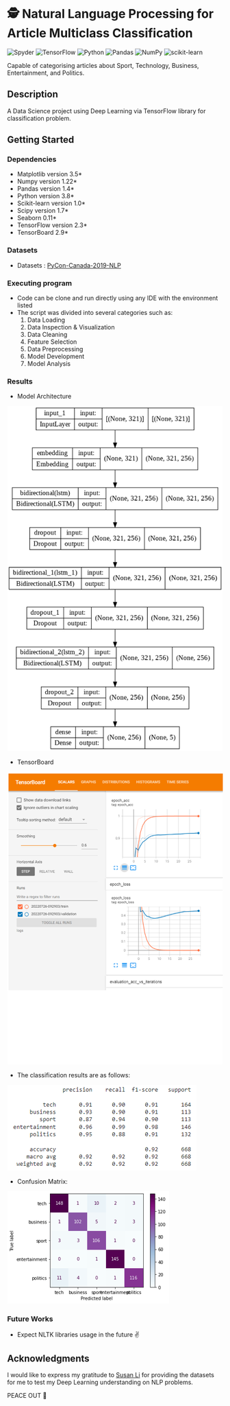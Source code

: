 # :detective: Natural Language Processing for Article Multiclass Classification

![Spyder](https://img.shields.io/badge/Spyder-838485?style=for-the-badge&logo=spyder%20ide&logoColor=maroon)
![TensorFlow](https://img.shields.io/badge/TensorFlow-%23FF6F00.svg?style=for-the-badge&logo=TensorFlow&logoColor=white)
![Python](https://img.shields.io/badge/python-3670A0?style=for-the-badge&logo=python&logoColor=ffdd54)
![Pandas](https://img.shields.io/badge/pandas-%23150458.svg?style=for-the-badge&logo=pandas&logoColor=white)
![NumPy](https://img.shields.io/badge/numpy-%23013243.svg?style=for-the-badge&logo=numpy&logoColor=white)
![scikit-learn](https://img.shields.io/badge/scikit--learn-%23F7931E.svg?style=for-the-badge&logo=scikit-learn&logoColor=white)

Capable of categorising articles about Sport, Technology, Business, Entertainment, and Politics.

## Description

A Data Science project using Deep Learning via TensorFlow library for classification problem.

## Getting Started

### Dependencies

* Matplotlib version 3.5*
* Numpy version 1.22*
* Pandas version 1.4*
* Python version 3.8*
* Scikit-learn version 1.0*
* Scipy version 1.7*
* Seaborn 0.11*
* TensorFlow version 2.3*
* TensorBoard 2.9*

### Datasets

* Datasets : [PyCon-Canada-2019-NLP](https://raw.githubusercontent.com/susanli2016/PyCon-Canada-2019-NLP-Tutorial/master/bbc-text.csv)

### Executing program

* Code can be clone and run directly using any IDE with the environment listed
* The script was divided into several categories such as:
  1. Data Loading
  2. Data Inspection & Visualization
  3. Data Cleaning
  4. Feature Selection
  5. Data Preprocessing
  6. Model Development
  7. Model Analysis


### Results

* Model Architecture 

![alt text](statics/results/model.png)

* TensorBoard

![alt text](statics/tensor_board/run_1.png)

* The classification results are as follows:

![alt text](statics/results/classification_report.png)

* Confusion Matrix:

![alt text](statics/results/confusion_matrix.png)

### Future Works

* Expect NLTK libraries usage in the future :v:

## Acknowledgments

I would like to express my gratitude to [Susan Li](https://github.com/susanli2016) for providing the datasets for me to test my Deep Learning understanding on NLP problems.

PEACE OUT :love_you_gesture:

